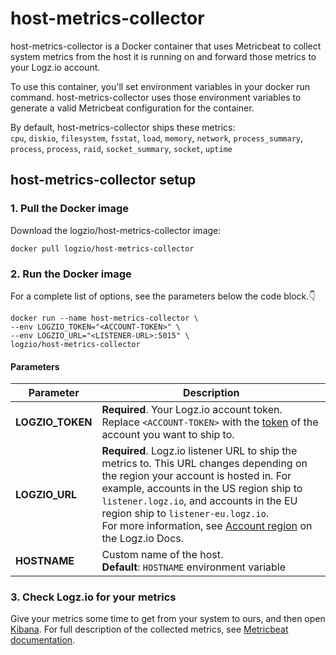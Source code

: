 # host-metrics-collector

host-metrics-collector is a Docker container that uses Metricbeat to collect system metrics from the host it is running on and forward those metrics to your Logz.io account.

To use this container, you'll set environment variables in your docker run command.
host-metrics-collector uses those environment variables to generate a valid Metricbeat configuration for the container.

By default, host-metrics-collector ships these metrics: \
`cpu`, `diskio`, `filesystem`, `fsstat`, `load`, `memory`, `network`, `process_summary`, `process`, `process`, `raid`, `socket_summary`, `socket`, `uptime`

## host-metrics-collector setup

### 1. Pull the Docker image

Download the logzio/host-metrics-collector image:

```shell
docker pull logzio/host-metrics-collector
```

### 2. Run the Docker image

For a complete list of options, see the parameters below the code block.👇

```shell
docker run --name host-metrics-collector \
--env LOGZIO_TOKEN="<ACCOUNT-TOKEN>" \
--env LOGZIO_URL="<LISTENER-URL>:5015" \
logzio/host-metrics-collector
```

#### Parameters

| Parameter | Description |
|---|---|
| **LOGZIO_TOKEN** | **Required**. Your Logz.io account token. Replace `<ACCOUNT-TOKEN>` with the [token](https://app.logz.io/#/dashboard/settings/general) of the account you want to ship to. |
| **LOGZIO_URL** | **Required**. Logz.io listener URL to ship the metrics to. This URL changes depending on the region your account is hosted in. For example, accounts in the US region ship to `listener.logz.io`, and accounts in the EU region ship to `listener-eu.logz.io`. <br /> For more information, see [Account region](https://docs.logz.io/user-guide/accounts/account-region.html) on the Logz.io Docs. |
| **HOSTNAME** | Custom name of the host. <br /> **Default**: `HOSTNAME` environment variable

### 3. Check Logz.io for your metrics

Give your metrics some time to get from your system to ours, and then open [Kibana](https://app.logz.io/#/dashboard/kibana).
For full description of the collected metrics, see [Metricbeat documentation](https://www.elastic.co/guide/en/beats/metricbeat/current/exported-fields-system.html).
